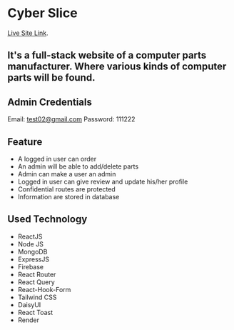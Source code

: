 # Cyber Slice
[Live Site Link](https://cyber-slice.web.app).

## It's a full-stack website of a computer parts manufacturer. Where various kinds of computer parts will be found.

## Admin Credentials
Email: test02@gmail.com
Password: 111222

## Feature

* A logged in user can order
* An admin will be able to add/delete parts
* Admin can make a user an admin
* Logged in user can give review and update his/her profile
* Confidential routes are protected
* Information are stored in database


## Used Technology

* ReactJS
* Node JS
* MongoDB
* ExpressJS
* Firebase
* React Router
* React Query
* React-Hook-Form
* Tailwind CSS
* DaisyUI
* React Toast
* Render